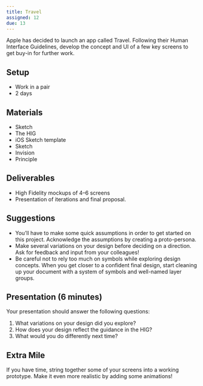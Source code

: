 ```yaml
---
title: Travel
assigned: 12
due: 13
---
```


Apple has decided to launch an app called Travel. Following their Human Interface Guidelines, develop the concept and UI of a few key screens to get buy-in for further work.

## Setup

- Work in a pair
- 2 days

## Materials

- Sketch
- The HIG
- iOS Sketch template
- Sketch
- Invision
- Principle

## Deliverables

- High Fidelity mockups of 4–6 screens
- Presentation of iterations and final proposal.

## Suggestions

- You’ll have to make some quick assumptions in order to get started on this project. Acknowledge the assumptions by creating a proto-persona.
- Make several variations on your design before deciding on a direction. Ask for feedback and input from your colleagues!
- Be careful not to rely too much on symbols while exploring design concepts. When you get closer to a confident final design, start cleaning up your document with a system of symbols and well-named layer groups.

## Presentation (6 minutes)

Your presentation should answer the following questions:

1. What variations on your design did you explore?
2. How does your design reflect the guidance in the HIG?
3. What would you do differently next time?

## Extra Mile

If you have time, string together some of your screens into a working prototype. Make it even more realistic by adding some animations!
